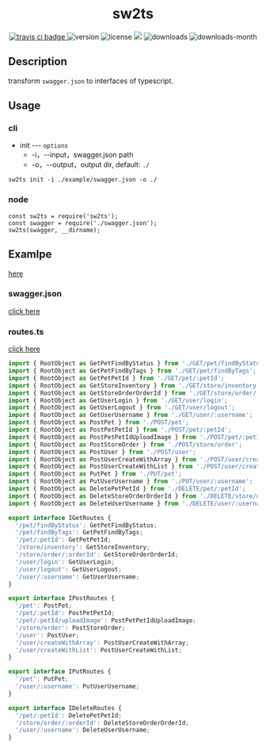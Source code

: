 <h1 align='center'>sw2ts</h1>
<p align='center'>
  <a href="https://travis-ci.com/ShanaMaid/sw2ts/">
    <img src="https://travis-ci.com/ShanaMaid/sw2ts.svg" alt="travis ci badge">
  </a>
  <img src='https://img.shields.io/npm/v/sw2ts.svg?style=flat-square' alt="version">
  <img src='https://img.shields.io/npm/l/sw2ts.svg' alt="license">
  <img src='http://img.badgesize.io/https://unpkg.com/sw2ts/index.js?compression=gzip&label=gzip%20size:%20&style=flat-square'>
  <img src='https://img.shields.io/npm/dt/sw2ts.svg?style=flat-square' alt="downloads">
  <img src='https://img.shields.io/npm/dm/sw2ts.svg?style=flat-square' alt="downloads-month">
</p>

## Description
transform `swagger.json` to interfaces of typescript.

## Usage
### cli

- init --- `options`
  - -i，--input，swagger.json path
  - -o，--output，output dir, default: `./`

```
sw2ts init -i ./example/swagger.json -o ./
```

### node
```
const sw2ts = require('sw2ts');
const swagger = require('./swagger.json');
sw2ts(swagger, __dirname);
```

## Examlpe
[here](./example)
### swagger.json
[click here](./example/swagger.json)

### routes.ts
[click here](./example/routes.ts)
```js
import { RootObject as GetPetFindByStatus } from './GET/pet/findByStatus';
import { RootObject as GetPetFindByTags } from './GET/pet/findByTags';
import { RootObject as GetPetPetId } from './GET/pet/:petId';
import { RootObject as GetStoreInventory } from './GET/store/inventory';
import { RootObject as GetStoreOrderOrderId } from './GET/store/order/:orderId';
import { RootObject as GetUserLogin } from './GET/user/login';
import { RootObject as GetUserLogout } from './GET/user/logout';
import { RootObject as GetUserUsername } from './GET/user/:username';
import { RootObject as PostPet } from './POST/pet';
import { RootObject as PostPetPetId } from './POST/pet/:petId';
import { RootObject as PostPetPetIdUploadImage } from './POST/pet/:petId/uploadImage';
import { RootObject as PostStoreOrder } from './POST/store/order';
import { RootObject as PostUser } from './POST/user';
import { RootObject as PostUserCreateWithArray } from './POST/user/createWithArray';
import { RootObject as PostUserCreateWithList } from './POST/user/createWithList';
import { RootObject as PutPet } from './PUT/pet';
import { RootObject as PutUserUsername } from './PUT/user/:username';
import { RootObject as DeletePetPetId } from './DELETE/pet/:petId';
import { RootObject as DeleteStoreOrderOrderId } from './DELETE/store/order/:orderId';
import { RootObject as DeleteUserUsername } from './DELETE/user/:username';

export interface IGetRoutes {
  '/pet/findByStatus': GetPetFindByStatus;
  '/pet/findByTags': GetPetFindByTags;
  '/pet/:petId': GetPetPetId;
  '/store/inventory': GetStoreInventory;
  '/store/order/:orderId': GetStoreOrderOrderId;
  '/user/login': GetUserLogin;
  '/user/logout': GetUserLogout;
  '/user/:username': GetUserUsername;
} 

export interface IPostRoutes {
  '/pet': PostPet;
  '/pet/:petId': PostPetPetId;
  '/pet/:petId/uploadImage': PostPetPetIdUploadImage;
  '/store/order': PostStoreOrder;
  '/user': PostUser;
  '/user/createWithArray': PostUserCreateWithArray;
  '/user/createWithList': PostUserCreateWithList;
} 

export interface IPutRoutes {
  '/pet': PutPet;
  '/user/:username': PutUserUsername;
} 

export interface IDeleteRoutes {
  '/pet/:petId': DeletePetPetId;
  '/store/order/:orderId': DeleteStoreOrderOrderId;
  '/user/:username': DeleteUserUsername;
} 
```